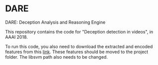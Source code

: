 # DARE
DARE: Deception Analysis and Reasoning Engine

This repository contains the code for "Deception detection in videos", in AAAI 2018.

To run this code, you also need to download the extracted and encoded features from this [link](https://drive.google.com/file/d/1W1DRmQXw3o7lqYLMD8LyNjXC4S09S38l/view?usp=sharing). These features should be moved to the project folder. The libsvm path also needs to be changed.
